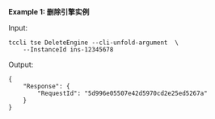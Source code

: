 **Example 1: 删除引擎实例**



Input: 

```
tccli tse DeleteEngine --cli-unfold-argument  \
    --InstanceId ins-12345678
```

Output: 
```
{
    "Response": {
        "RequestId": "5d996e05507e42d5970cd2e25ed5267a"
    }
}
```

